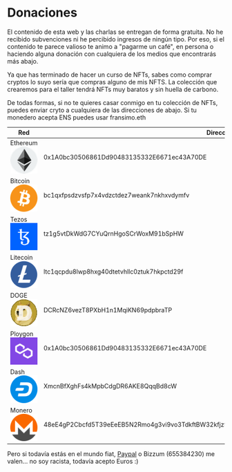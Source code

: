 # Donaciones

El contenido de esta web y las charlas se entregan de forma gratuita. No he recibido subvenciones ni he percibido
ingresos de ningún tipo. Por eso, si el contenido te parece valioso te animo a "pagarme un café", en persona o haciendo
alguna donación con cualquiera de los medios que encontrarás más abajo.

Ya que has terminado de hacer un curso de NFTs, sabes como comprar cryptos lo suyo sería que compras alguno de mis NFTS.
La colección que crearemos para el taller tendrá NFTs muy baratos y sin huella de carbono.

De todas formas, si no te quieres casar conmigo en tu colección de NFTs, puedes enviar cryto a cualquiera de las direcciones de abajo. Si tu monedero acepta ENS puedes usar fransimo.eth

| Red                                                       | Dirección |
|-----------------------------------------------------------|-----------|
| Ethereum ![donate](assets/networks/eth.png)|0x1A0bc30506861Dd90483135332E6671ec43A70DE|
| Bitcoin ![donate](assets/networks/btc.png)                   |bc1qxfpsdzvsfp7x4vdzctdez7weank7nkhxvdymfv|
| Tezos ![donate](assets/networks/xtz.png)                     |tz1g5vtDkWdG7CYuQrnHgoSCrWoxM91bSpHW|
| Litecoin ![donate](assets/networks/ltc.png)                  |ltc1qcpdu8lwp8hxg40dtetvhllc0ztuk7hkpctd29f|
| DOGE![donate](assets/networks/doge.png)                     |DCRcNZ6vezT8PXbH1n1MqiKN69pdpbraTP|
| Ploygon![donate](assets/networks/matic.png)                |0x1A0bc30506861Dd90483135332E6671ec43A70DE|
| Dash![donate](assets/networks/dash.png)                     |XmcnBfXghFs4kMpbCdgDR6AKE8QqqBd8cW|
| Monero ![donate](assets/networks/xmr.png)                    |48eE4gP2Cbcfd5T39eEeEB5N2Rmo4g3vi9vo3TdkftBW32kfjz9m8pGBZZpfdRMJpsH9tB8fu9hwNYmpsiGSG4MA7one8Ue|

Pero si todavía estás en el mundo fiat, [Paypal](https://www.paypal.com/donate/?hosted_button_id=NPAXUJDQ4H4CA) o Bizzum (655384230) me valen... no soy racista, todavía acepto Euros :)

